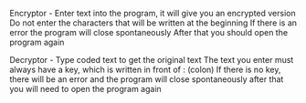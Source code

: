 
Encryptor - Enter text into the program, it will give you an encrypted version
	    Do not enter the characters that will be written at the beginning
	    If there is an error the program will close spontaneously
	    After that you should open the program again

Decryptor - Type coded text to get the original text
	    The text you enter must always have a key, which is written
	    in front of : (colon)
	    If there is no key, there will be an error and the program will close spontaneously
	    after that you will need to open the program again
